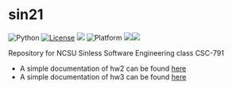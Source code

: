 # sin21
<img alt="Python" src="https://img.shields.io/badge/python-3.9-blue"> <a href="https://github.com/andre-motta/sin21/blob/main/LICENSE"><img 
alt="License" src="https://img.shields.io/badge/license-unlicense-red"></a> <img 
src="https://img.shields.io/badge/purpose-ai%20,%20se-blueviolet"> <img 
alt="Platform" src="https://img.shields.io/badge/platform-osx,%20linux,%20windows-lightgrey"> <a 
href="https://github.com/andre-motta/sin21/actions"><img src="https://github.com/andre-motta/sin21/actions/workflows/python-app.yml/badge.svg"></a><a 
href="https://zenodo.org/record/5495931#.YTkMo51KguU"><img src="https://zenodo.org/badge/DOI/10.5281/zenodo.5495931.svg"></a>

Repository for NCSU Sinless Software Engineering class CSC-791

* A simple documentation of hw2 can be found [here](https://alustos.us/sin21/hw2)
* A simple documentation of hw3 can be found [here](https://alustos.us/sin21/hw3)




